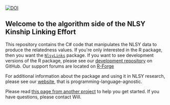 [![DOI](https://zenodo.org/badge/6619280.svg)](https://zenodo.org/badge/latestdoi/6619280)
## Welcome to the algorithm side of the NLSY Kinship Linking Effort

This repository contains the C# code that manipulates the NLSY data to produce the relatedness values.  If you're only interested in the R package, then you want the [`NlsyLinks`](http://cran.r-project.org/web/packages/NlsyLinks/) package.  If you want to see development versions of the R package, please see our [development repository](https://github.com/LiveOak/NlsyLinks) on GitHub.  Our support forums are located on [R-Forge](https://r-forge.r-project.org/forum/?group_id=1330/)

For additional information about the package and using it in NLSY research, please see our [website](http://liveoak.github.io/NlsyLinks/), that is programming-language-agnostic.
 
Please read [this page from another project](https://github.com/OuhscBbmc/RedcapExample/blob/master/README.md) to help you get started.  If you have questions, please contact Will.
